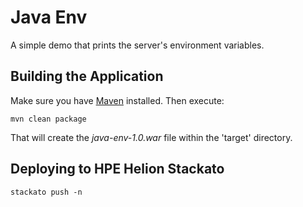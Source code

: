 # Java Env 

A simple demo that prints the server's environment variables.

## Building the Application

Make sure you have [Maven](http://maven.apache.org/ "Maven") installed. Then execute:

	mvn clean package

That will create the *java-env-1.0.war* file within the 'target' directory.

## Deploying to HPE Helion Stackato

	stackato push -n
